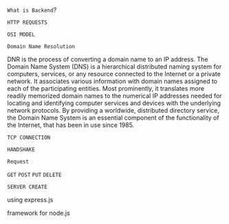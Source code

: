`What is Backend`? 



`HTTP REQUESTS`

`OSI MODEL`


`Domain Name Resolution`

DNR is the process of converting a domain name to an IP address. The Domain Name System (DNS) is a hierarchical distributed naming system for computers, services, or any resource connected to the Internet or a private network. It associates various information with domain names assigned to each of the participating entities. Most prominently, it translates more readily memorized domain names to the numerical IP addresses needed for locating and identifying computer services and devices with the underlying network protocols. By providing a worldwide, distributed directory service, the Domain Name System is an essential component of the functionality of the Internet, that has been in use since 1985.


`TCP CONNECTION`

`HANDSHAKE`

`Request`

`GET`
`POST`
`PUT`
`DELETE`


`SERVER CREATE`

using express.js

framework for node.js

